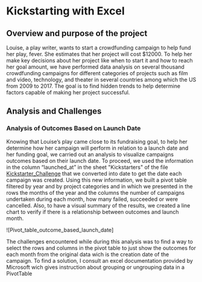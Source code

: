 # Kickstarting with Excel

## Overview and purpose of the project
Louise, a play writer, wants to start a crowdfunding campaign to help fund her play, fever. She estimates that her project will cost $12000. 
To help her make key decisions about her project like when to start it and how to reach her goal amount, we have performed data analysis on 
several thousand crowdfunding campaigns for different categories of projects such as film and video, technology, and theater in several countries 
among which the US from 2009 to 2017. The goal is to find hidden trends to help determine factors capable of making her project successful. 

## Analysis and Challenges

### Analysis of Outcomes Based on Launch Date
Knowing that Louise’s play came close to its fundraising goal, to help her determine how her campaign will perform in relation to a launch date 
and her funding goal, we carried out an analysis to visualize campaigns outcomes based on their launch date. To proceed, we used the information in 
the column “launched_at” in the sheet "Kickstarters" of the file [Kickstarter_Challenge](https://github.com/valerielnd/Kickstarter-analysis/blob/main/Kickstarter_Challenge.xlsx) that we converted into date to get the date each campaign was created. Using this new information, 
we built a pivot table  filtered by year and by project categories and in which we presented in the rows the months of the year and the columns the 
number of campaigns undertaken during each month, how many failed, succeeded or were cancelled. Also, to have a visual summary of the results, 
we created a line chart to verify if there is a relationship between outcomes and launch month.

![Pivot_table_outcome_based_launch_date]

The challenges encountered while during this analysis was to find a way to select the rows and columns in the pivot table to just show the outcomes for 
each month from the original data wich is the creation date of the campaign. To find a solution, I consult an excel documentation provided by Microsoft 
wich gives instruction about grouping or ungrouping data in a PivotTable
